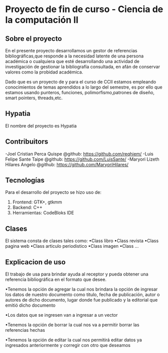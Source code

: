 # Proyecto de fin de curso - Ciencia de la computación II

## Sobre el proyecto

En el presente proyecto desarrollamos un gestor de referencias bibliográficas,que responde a la necesidad latente de una persona académica o cualquiera que esté desarrollando una actividad de investigación de gestionar la bibliografía consultada, en afán de conservar valores como la probidad académica.

Dado que es un proyecto de y para el curso de CCII estamos empleando conocimientos de temas aprendidos a lo largo del semestre, es por ello que estamos usando punteros, funciones, polimorfismo,patrones de diseño, smart pointers, threads,etc.

## Hypatia
El nombre del proyecto es Hypatia

## Contribuitors

-Joel Cristian Perca Quispe @github: https://github.com/reqhiem/
-Luis Felipe Sante Taipe @github: https://github.com/LuisSante/
-Maryori Lizeth Hilares Angelo @github: https://github.com/MaryoriHilares/

## Tecnologías

Para el desarrollo del proyecto se hizo uso de:
1. Frontend: GTK+, gtkmm
2. Backend: C++
3. Herramientas: CodeBloks IDE

## Clases

El sistema consta de clases tales como:
•Class libro
•Class revista 
•Class pagina web
•Class articulo periodistico
•Class imagen
•Class ...

## Explicacion de uso

El trabajo de usa para brindar ayuda al receptor y pueda obtener una referencia bibliográfica en el formato que desee. 

•Tenemos la opción de agregar la cual nos brindara la opción de ingresar los datos de nuestro documento como titulo, fecha de publicación, autor o autores de dicho documento, lugar donde fue publicado y la editorial que emitió dicho documento

•Los datos que se ingresen van a ingresar a un vector 

•Tenemos la opción de borrar la cual nos va a permitir borrar las referencias hechas 

•Tenemos la opción de editar la cual nos permitirá editar datos ya ingresados anteriormente y corregir con otro que deseamos


